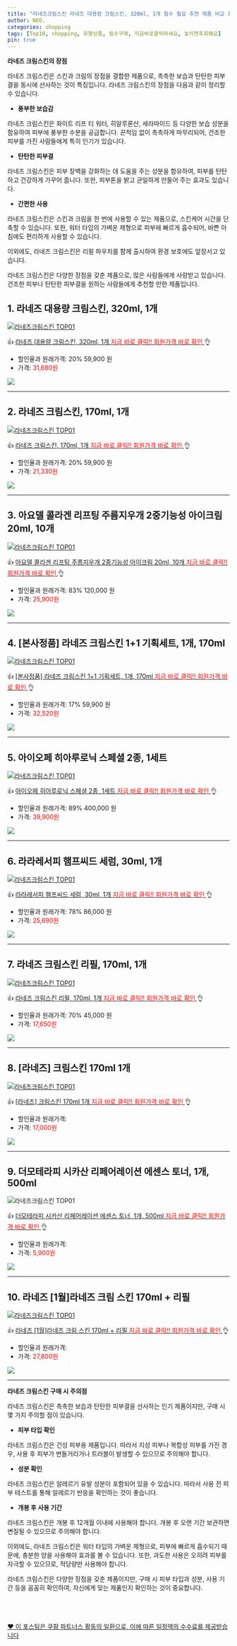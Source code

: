 ```yaml
---
title: "라네즈크림스킨 라네즈 대용량 크림스킨, 320ml, 1개 필수 필요 추천 제품 비교 최저 가격 비교 장점 구매 후기 구매평"
author: NEO.
categories: shopping
tags: [Top10, shopping, 유행상품, 필수구매, 지금바로클릭하세요, 놓치면후회해요]
pin: true
---
```

**라네즈 크림스킨의 장점**

라네즈 크림스킨은 스킨과 크림의 장점을 결합한 제품으로, 촉촉한 보습과 탄탄한 피부결을 동시에 선사하는 것이 특징입니다. 라네즈 크림스킨의 장점을 다음과 같이 정리할 수 있습니다.

* **풍부한 보습감**

라네즈 크림스킨은 화이트 리프 티 워터, 히알루론산, 세라마이드 등 다양한 보습 성분을 함유하여 피부에 풍부한 수분을 공급합니다. 끈적임 없이 촉촉하게 마무리되어, 건조한 피부를 가진 사람들에게 특히 인기가 있습니다.

* **탄탄한 피부결**

라네즈 크림스킨은 피부 장벽을 강화하는 데 도움을 주는 성분을 함유하여, 피부를 탄탄하고 건강하게 가꾸어 줍니다. 또한, 피부톤을 밝고 균일하게 만들어 주는 효과도 있습니다.

* **간편한 사용**

라네즈 크림스킨은 스킨과 크림을 한 번에 사용할 수 있는 제품으로, 스킨케어 시간을 단축할 수 있습니다. 또한, 워터 타입의 가벼운 제형으로 피부에 빠르게 흡수되어, 바쁜 아침에도 편리하게 사용할 수 있습니다.

이외에도, 라네즈 크림스킨은 리필 파우치를 함께 출시하여 환경 보호에도 앞장서고 있습니다.

라네즈 크림스킨은 다양한 장점을 갖춘 제품으로, 많은 사람들에게 사랑받고 있습니다. 건조한 피부나 탄탄한 피부결을 원하는 사람들에게 추천할 만한 제품입니다.

   

## 1. 라네즈 대용량 크림스킨, 320ml, 1개

[![라네즈크림스킨 TOP01](https://thumbnail9.coupangcdn.com/thumbnails/remote/490x490ex/image/retail/images/1748389849131677-0939f511-a96d-416a-b8f9-ee9ab3a0fe08.jpg)](https://link.coupang.com/re/AFFSDP?lptag=AF3617701&subid=GithubCoopas&pageKey=7184263215&traceid=V0-153&itemId=19646451730&vendorItemId=86752544083)


👍 [라네즈 대용량 크림스킨, 320ml, 1개 <font color=red> 지금 바로 클릭!! 회원가격 바로 확인 </font> ](https://link.coupang.com/re/AFFSDP?lptag=AF3617701&subid=GithubCoopas&pageKey=7184263215&traceid=V0-153&itemId=19646451730&vendorItemId=86752544083) 👌 


- 할인율과 원래가격: 20%  59,900   원
- 가격: <span style='color:red'>31,680원</span>

[![](/discount_price.png)](https://link.coupang.com/re/AFFSDP?lptag=AF3617701&subid=GithubCoopas&pageKey=7184263215&traceid=V0-153&itemId=19646451730&vendorItemId=86752544083)

---


   

## 2. 라네즈 크림스킨, 170ml, 1개

[![라네즈크림스킨 TOP01](https://thumbnail6.coupangcdn.com/thumbnails/remote/490x490ex/image/rs_quotation_api/a4ibu6mi/2b672b463d754da486442179e5e209a8.jpg)](https://link.coupang.com/re/AFFSDP?lptag=AF3617701&subid=GithubCoopas&pageKey=7184263215&traceid=V0-153&itemId=18124818635&vendorItemId=87501162070)


👍 [라네즈 크림스킨, 170ml, 1개 <font color=red> 지금 바로 클릭!! 회원가격 바로 확인 </font> ](https://link.coupang.com/re/AFFSDP?lptag=AF3617701&subid=GithubCoopas&pageKey=7184263215&traceid=V0-153&itemId=18124818635&vendorItemId=87501162070) 👌 


- 할인율과 원래가격: 20%  59,900   원
- 가격: <span style='color:red'>21,330원</span>

[![](/discount_price.png)](https://link.coupang.com/re/AFFSDP?lptag=AF3617701&subid=GithubCoopas&pageKey=7184263215&traceid=V0-153&itemId=18124818635&vendorItemId=87501162070)

---


   

## 3. 아요델 콜라겐 리프팅 주름지우개 2중기능성 아이크림 20ml, 10개

[![라네즈크림스킨 TOP01](https://thumbnail8.coupangcdn.com/thumbnails/remote/490x490ex/image/vendor_inventory/60d7/a8d7ba0ad74e6fe37e8ff13e961a5904b66c304bae3bb2f6477ee2e8050f.png)](https://link.coupang.com/re/AFFSDP?lptag=AF3617701&subid=GithubCoopas&pageKey=7210458612&traceid=V0-153&itemId=18245757752&vendorItemId=85392578422)


👍 [아요델 콜라겐 리프팅 주름지우개 2중기능성 아이크림 20ml, 10개 <font color=red> 지금 바로 클릭!! 회원가격 바로 확인 </font> ](https://link.coupang.com/re/AFFSDP?lptag=AF3617701&subid=GithubCoopas&pageKey=7210458612&traceid=V0-153&itemId=18245757752&vendorItemId=85392578422) 👌 


- 할인율과 원래가격: 83%  120,000   원
- 가격: <span style='color:red'>25,900원</span>

[![](/discount_price.png)](https://link.coupang.com/re/AFFSDP?lptag=AF3617701&subid=GithubCoopas&pageKey=7210458612&traceid=V0-153&itemId=18245757752&vendorItemId=85392578422)

---


   

## 4. [본사정품] 라네즈 크림스킨 1+1 기획세트, 1개, 170ml

[![라네즈크림스킨 TOP01](https://thumbnail9.coupangcdn.com/thumbnails/remote/490x490ex/image/vendor_inventory/4dbc/ebc21378db53eb4be7827cf041bef1c4abbbc7ceec22a82c699839814b45.jpg)](https://link.coupang.com/re/AFFSDP?lptag=AF3617701&subid=GithubCoopas&pageKey=7554809419&traceid=V0-153&itemId=19890161214&vendorItemId=87928687269)


👍 [[본사정품] 라네즈 크림스킨 1+1 기획세트, 1개, 170ml <font color=red> 지금 바로 클릭!! 회원가격 바로 확인 </font> ](https://link.coupang.com/re/AFFSDP?lptag=AF3617701&subid=GithubCoopas&pageKey=7554809419&traceid=V0-153&itemId=19890161214&vendorItemId=87928687269) 👌 


- 할인율과 원래가격: 17%  59,900   원
- 가격: <span style='color:red'>32,520원</span>

[![](/discount_price.png)](https://link.coupang.com/re/AFFSDP?lptag=AF3617701&subid=GithubCoopas&pageKey=7554809419&traceid=V0-153&itemId=19890161214&vendorItemId=87928687269)

---


   

## 5. 아이오페 히아루로닉 스페셜 2종, 1세트

[![라네즈크림스킨 TOP01](https://thumbnail6.coupangcdn.com/thumbnails/remote/490x490ex/image/retail/images/1331030431878636-da13b664-b539-4ed3-a7cb-f8afd11cffbe.jpg)](https://link.coupang.com/re/AFFSDP?lptag=AF3617701&subid=GithubCoopas&pageKey=7043952238&traceid=V0-153&itemId=17428099254&vendorItemId=76171449985)


👍 [아이오페 히아루로닉 스페셜 2종, 1세트 <font color=red> 지금 바로 클릭!! 회원가격 바로 확인 </font> ](https://link.coupang.com/re/AFFSDP?lptag=AF3617701&subid=GithubCoopas&pageKey=7043952238&traceid=V0-153&itemId=17428099254&vendorItemId=76171449985) 👌 


- 할인율과 원래가격: 89%  400,000   원
- 가격: <span style='color:red'>39,900원</span>

[![](/discount_price.png)](https://link.coupang.com/re/AFFSDP?lptag=AF3617701&subid=GithubCoopas&pageKey=7043952238&traceid=V0-153&itemId=17428099254&vendorItemId=76171449985)

---


   

## 6. 라라레서피 햄프씨드 세럼, 30ml, 1개

[![라네즈크림스킨 TOP01](https://thumbnail9.coupangcdn.com/thumbnails/remote/490x490ex/image/vendor_inventory/0c9c/968fe220712014da12822e3bf37798897068cefe3d9c471081080005515c.jpg)](https://link.coupang.com/re/AFFSDP?lptag=AF3617701&subid=GithubCoopas&pageKey=5988421428&traceid=V0-153&itemId=10805343545&vendorItemId=78085572791)


👍 [라라레서피 햄프씨드 세럼, 30ml, 1개 <font color=red> 지금 바로 클릭!! 회원가격 바로 확인 </font> ](https://link.coupang.com/re/AFFSDP?lptag=AF3617701&subid=GithubCoopas&pageKey=5988421428&traceid=V0-153&itemId=10805343545&vendorItemId=78085572791) 👌 


- 할인율과 원래가격: 78%  86,000   원
- 가격: <span style='color:red'>25,690원</span>

[![](/discount_price.png)](https://link.coupang.com/re/AFFSDP?lptag=AF3617701&subid=GithubCoopas&pageKey=5988421428&traceid=V0-153&itemId=10805343545&vendorItemId=78085572791)

---


   

## 7. 라네즈 크림스킨 리필, 170ml, 1개

[![라네즈크림스킨 TOP01](https://thumbnail8.coupangcdn.com/thumbnails/remote/490x490ex/image/retail/images/2023/03/08/20/6/c98fd32c-6ef9-48be-8d72-8acc197be167.jpg)](https://link.coupang.com/re/AFFSDP?lptag=AF3617701&subid=GithubCoopas&pageKey=7184272798&traceid=V0-153&itemId=18124851681&vendorItemId=85275820645)


👍 [라네즈 크림스킨 리필, 170ml, 1개 <font color=red> 지금 바로 클릭!! 회원가격 바로 확인 </font> ](https://link.coupang.com/re/AFFSDP?lptag=AF3617701&subid=GithubCoopas&pageKey=7184272798&traceid=V0-153&itemId=18124851681&vendorItemId=85275820645) 👌 


- 할인율과 원래가격: 70%  45,000   원
- 가격: <span style='color:red'>17,650원</span>

[![](/discount_price.png)](https://link.coupang.com/re/AFFSDP?lptag=AF3617701&subid=GithubCoopas&pageKey=7184272798&traceid=V0-153&itemId=18124851681&vendorItemId=85275820645)

---


   

## 8. [라네즈] 크림스킨 170ml 1개

[![라네즈크림스킨 TOP01](https://thumbnail6.coupangcdn.com/thumbnails/remote/490x490ex/image/vendor_inventory/8e9d/eda3e8fb68755cd1cdd6d0b5da1ed0abdfd83e32899056809a002ed4e7a7.jpg)](https://link.coupang.com/re/AFFSDP?lptag=AF3617701&subid=GithubCoopas&pageKey=7600355582&traceid=V0-153&itemId=20103912723&vendorItemId=87802859239)


👍 [[라네즈] 크림스킨 170ml 1개 <font color=red> 지금 바로 클릭!! 회원가격 바로 확인 </font> ](https://link.coupang.com/re/AFFSDP?lptag=AF3617701&subid=GithubCoopas&pageKey=7600355582&traceid=V0-153&itemId=20103912723&vendorItemId=87802859239) 👌 


- 할인율과 원래가격: 
- 가격: <span style='color:red'>17,000원</span>

[![](/discount_price.png)](https://link.coupang.com/re/AFFSDP?lptag=AF3617701&subid=GithubCoopas&pageKey=7600355582&traceid=V0-153&itemId=20103912723&vendorItemId=87802859239)

---


   

## 9. 더모테라피 시카산 리페어레이션 에센스 토너, 1개, 500ml

![라네즈크림스킨 TOP01](https://thumbnail10.coupangcdn.com/thumbnails/remote/490x490ex/image/rs_quotation_api/azcl6dyf/61bf1e7b8fea4ed68a1565dce7db598d.JPG)


👍 [더모테라피 시카산 리페어레이션 에센스 토너, 1개, 500ml <font color=red> 지금 바로 클릭!! 회원가격 바로 확인 </font> ](https://link.coupang.com/re/AFFSDP?lptag=AF3617701&subid=GithubCoopas&pageKey=7217976988&traceid=V0-153&itemId=13645352201&vendorItemId=80093166390) 👌 


- 할인율과 원래가격: 
- 가격: <span style='color:red'>5,900원</span>

[![](/discount_price.png)](https://link.coupang.com/re/AFFSDP?lptag=AF3617701&subid=GithubCoopas&pageKey=7217976988&traceid=V0-153&itemId=13645352201&vendorItemId=80093166390)

---


   

## 10. 라네즈 [1월]라네즈 크림 스킨 170ml + 리필

[![라네즈크림스킨 TOP01](https://thumbnail9.coupangcdn.com/thumbnails/remote/490x490ex/image/vendor_inventory/6ed4/c4b8f3ac651e7089227f28df9c3da17d7e6f67e9afa9f2e6f6d9bd222a23.jpg)](https://link.coupang.com/re/AFFSDP?lptag=AF3617701&subid=GithubCoopas&pageKey=7103379158&traceid=V0-153&itemId=17736592565&vendorItemId=87797485785)


👍 [라네즈 [1월]라네즈 크림 스킨 170ml + 리필 <font color=red> 지금 바로 클릭!! 회원가격 바로 확인 </font> ](https://link.coupang.com/re/AFFSDP?lptag=AF3617701&subid=GithubCoopas&pageKey=7103379158&traceid=V0-153&itemId=17736592565&vendorItemId=87797485785) 👌 


- 할인율과 원래가격: 
- 가격: <span style='color:red'>27,800원</span>

[![](/discount_price.png)](https://link.coupang.com/re/AFFSDP?lptag=AF3617701&subid=GithubCoopas&pageKey=7103379158&traceid=V0-153&itemId=17736592565&vendorItemId=87797485785)

---
**라네즈 크림스킨 구매 시 주의점**

라네즈 크림스킨은 촉촉한 보습과 탄탄한 피부결을 선사하는 인기 제품이지만, 구매 시 몇 가지 주의할 점이 있습니다.

* **피부 타입 확인**

라네즈 크림스킨은 건성 피부용 제품입니다. 따라서 지성 피부나 복합성 피부를 가진 경우, 사용 후 피부가 번들거리거나 트러블이 발생할 수 있으므로 주의해야 합니다.

* **성분 확인**

라네즈 크림스킨은 알레르기 유발 성분이 포함되어 있을 수 있습니다. 따라서 사용 전 피부 테스트를 통해 알레르기 반응을 확인하는 것이 좋습니다.

* **개봉 후 사용 기간**

라네즈 크림스킨은 개봉 후 12개월 이내에 사용해야 합니다. 개봉 후 오랜 기간 보관하면 변질될 수 있으므로 주의해야 합니다.

이외에도, 라네즈 크림스킨은 워터 타입의 가벼운 제형으로, 피부에 빠르게 흡수되기 때문에, 충분한 양을 사용해야 효과를 볼 수 있습니다. 또한, 과도한 사용은 오히려 피부를 자극할 수 있으므로, 적당량만 사용해야 합니다.

라네즈 크림스킨은 다양한 장점을 갖춘 제품이지만, 구매 시 피부 타입과 성분, 사용 기간 등을 꼼꼼히 확인하여, 자신에게 맞는 제품인지 확인하는 것이 중요합니다.<br><br><br><br><br> [ ❤  이 포스팅은 쿠팡 파트너스 활동의 일환으로, 이에 따른 일정액의 수수료를 제공받습니다](https://link.coupang.com/a/bcEFyh)